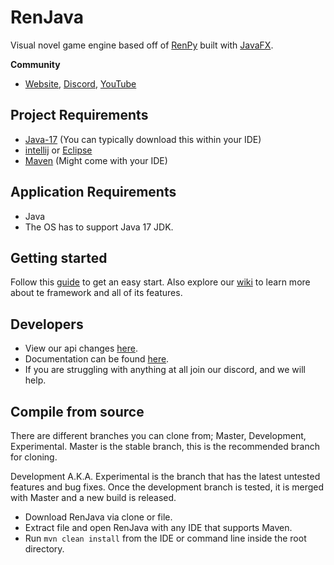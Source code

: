 # RenJava
Visual novel game engine based off of [RenPy](https://www.renpy.org/) built with [JavaFX](https://openjfx.io/).

**Community**
- [Website](), [Discord](), [YouTube]()

## Project Requirements
- [Java-17](https://www.oracle.com/java/technologies/javase/jdk17-archive-downloads.html) (You can typically download this within your IDE)
- [intellij](https://www.jetbrains.com/idea/download/?section=windows) or [Eclipse](https://www.eclipse.org/downloads/)
- [Maven](https://maven.apache.org/download.cgi) (Might come with your IDE)

## Application Requirements
- Java
- The OS has to support Java 17 JDK.

## Getting started
Follow this [guide](https://github.com/HackusatePvP/RenJava/wiki/Getting-Started) to get an easy start. Also explore our [wiki](https://github.com/HackusatePvP/RenJava/wiki) to learn more about te framework and all of its features.

## Developers
- View our api changes [here]().
- Documentation can be found [here](https://github.com/HackusatePvP/RenJava/wiki).
- If you are struggling with anything at all join our discord, and we will help.

## Compile from source
There are different branches you can clone from; Master, Development, Experimental. Master is the stable branch, this is the recommended branch for cloning.

Development A.K.A. Experimental is the branch that has the latest untested features and bug fixes. Once the development branch is tested, it is merged with Master and a new build is released.
- Download RenJava via clone or file.
- Extract file and open RenJava with any IDE that supports Maven.
- Run `mvn clean install` from the IDE or command line inside the root directory.